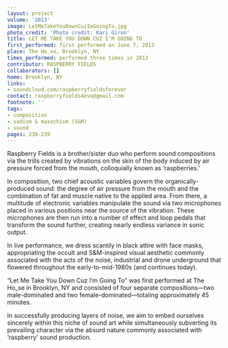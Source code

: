 ```yaml
---
layout: project
volume: '2013'
image: LetMeTakeYouDownCuzImGoingTo.jpg
photo_credit: 'Photo credit: Kari Giron'
title: LET ME TAKE YOU DOWN CUZ I’M GOING TO
first_performed: first performed on June 7, 2013
place: The Ho_se, Brooklyn, NY
times_performed: performed three times in 2013
contributor: RASPBERRY FIELDS
collaborators: []
home: Brooklyn, NY
links:
- soundcloud.com/raspberryfieldsforever
contact: raspberryfields4eva@gmail.com
footnote: ''
tags:
- composition
- sadism & masochism (S&M)
- sound
pages: 238-239
---
```


Raspberry Fields is a brother/sister duo who perform sound compositions via the trills created by vibrations on the skin of the body induced by air pressure forced from the mouth, colloquially known as ‘raspberries.’

In composition, two chief acoustic variables govern the organically-produced sound: the degree of air pressure from the mouth and the combination of fat and muscle native to the applied area. From there, a multitude of electronic variables manipulate the sound via two microphones placed in various positions near the source of the vibration. These microphones are then run into a number of effect and loop pedals that transform the sound further, creating nearly endless variance in sonic output.

In live performance, we dress scantily in black attire with face masks, appropriating the occult and S&M-inspired visual aesthetic commonly associated with the acts of the noise, industrial and drone underground that flowered throughout the early-to-mid-1980s (and continues today).

“Let Me Take You Down Cuz I’m Going To” was first performed at The Ho_se in Brooklyn, NY and consisted of four separate compositions—two male-dominated and two female-dominated—totaling approximately 45 minutes.

In successfully producing layers of noise, we aim to embed ourselves sincerely within this niche of sound art while simultaneously subverting its prevailing character via the absurd nature commonly associated with ‘raspberry’ sound production.
